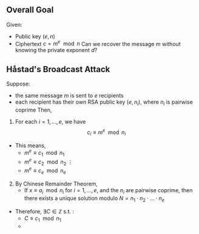 ## Overall Goal
Given:
- Public key $(e,n)$
- Ciphertext $c = m^e \mod n$
Can we recover the message $m$ without knowing the private exponent $d$?
## Håstad's Broadcast Attack
Suppose:
- the same message $m$ is sent to $e$ recipients
- each recipient has their own RSA public key $(e,n_i)$, where $n_i$ is pairwise coprime
Then,
1. For each $i=1, \dots , e$, we have
$$c_i \equiv m^e \mod n_i$$
- This means, 
	- $m^e \equiv c_1 \mod n_1$
	- $m^e \equiv c_2 \mod n_2$
		$\vdots$
	- $m^e \equiv c_e \mod n_e$
2. By Chinese Remainder Theorem,
	- If $x \equiv a_i \mod n_i$ for $i = 1, \dots, e$, and the $n_i$ are pairwise coprime, then there exists a unique solution modulo $N = n_1 \cdot n_2 \cdot \dots \cdot n_e$
- Therefore, $\exists C \in \mathbb{Z}$ s.t. :
	- $C \equiv c_1 \mod n_1$
	- 